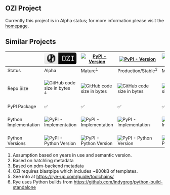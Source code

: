 ## OZI Project

Currently this project is in Alpha status; for more information please visit the [homepage](https://oziproject.dev/).

## Similar Projects

|      | [![OZI Badge](https://raw.githubusercontent.com/OZI-Project/brand/main/images/ozi-badge.svg)](https://oziproject.dev/) | [![PyPI - Version](https://img.shields.io/pypi/v/flit?style=plastic&logo=pypi&label=Flit&link=https%3A%2F%2Fflit.pypa.io%2Fen%2Fstable%2F&link=https%3A%2F%2Fpypi.org%2Fproject%2Fflit%2F)](https://pypi.org/project/flit/) | [![PyPI - Version](https://img.shields.io/pypi/v/hatch?style=plastic&logo=pypi&label=Hatch&link=https%3A%2F%2Fhatch.pypa.io%2Flatest%2F&link=https%3A%2F%2Fpypi.org%2Fproject%2Fhatch%2F)](https://pypi.org/project/hatch/) | [![PyPI - Version](https://img.shields.io/pypi/v/poetry?style=plastic&logo=poetry&label=Poetry&link=https%3A%2F%2Fpython-poetry.org%2F&link=https%3A%2F%2Fpypi.org%2Fproject%2Fpoetry%2F)](https://pypi.org/project/poetry/) | [![PyPI - Version](https://img.shields.io/pypi/v/pdm?style=plastic&logo=pdm&label=PDM&link=https%3A%2F%2Fpdm-project.org%2Flatest%2F&link=https%3A%2F%2Fpypi.org%2Fproject%2Fpdm%2F)](https://pypi.org/project/pdm/) | [![Rye](https://img.shields.io/endpoint?url=https://raw.githubusercontent.com/mitsuhiko/rye/main/artwork/badge.json)](https://rye-up.com) | [![PyScaffold](https://img.shields.io/badge/-PyScaffold?style=social&logo=pyscaffold&logoColor=005CA0&label=PyScaffold)](https://pyscaffold.org/) |
|--------------|-----------------------------------------------------------------------------------------------------------|-------------------------------------------------------------------------------------------------------------------------------------------------------------------------------------------|------------------------------------------------------------------------------------------------------------------------------------------------------------------------------------------|------------------------------------------------------------------------------------------------------------------------------------------------------------------------------------------|-------------------------------------------------------------------------------------------------------------------------------------------------------------------------------------|-------------------------------------------------------------------------------------------------------------------------------------------|---------------------------------------------------------------------------------------------------------------------------------------------------|
| Status       | Alpha                                                                                                     | Mature<sup>1</sup>                                                                                                                                                                                    |                                                                                          Production/Stable<sup>2</sup>                                                                                          | Mature<sup>1</sup>                                                                                                                                                                                   | Production/Stable<sup>3</sup>                                                                                                                                                                              | Alpha<sup>1</sup>                                                                                                                                     | Production/Stable                                                                                                                                 |
| Repo Size    | ![GitHub code size in bytes](https://img.shields.io/github/languages/code-size/OZI-Project/OZI?label=%20)<sup>4</sup> | ![GitHub code size in bytes](https://img.shields.io/github/languages/code-size/pypa/flit?label=%20)                                                                                       | ![GitHub code size in bytes](https://img.shields.io/github/languages/code-size/pypa/hatch?label=%20)                                                                                     | ![GitHub code size in bytes](https://img.shields.io/github/languages/code-size/python-poetry/poetry?label=%20)                                                                           | ![GitHub code size in bytes](https://img.shields.io/github/languages/code-size/pdm-project/pdm?label=%20)                                                                           | ![GitHub code size in bytes](https://img.shields.io/github/languages/code-size/astral-sh/rye?label=%20)                                   | ![GitHub code size in bytes](https://img.shields.io/github/languages/code-size/pyscaffold/pyscaffold?label=%20)                                   |
| PyPI Package | ✅                                                                                                         |✅                                                                                                                                                                                         |✅                                                                                                                                                                                        | ✅                                                                                                                                                                                       | ✅                                                                                                                                                                                  | ❌                                                                                                                                         | ✅                                                                                                                                                  
| Python Implementation | ![PyPI - Implementation](https://img.shields.io/pypi/implementation/OZI?label=%20) | ![PyPI - Implementation](https://img.shields.io/pypi/implementation/flit?label=%20) | ![PyPI - Implementation](https://img.shields.io/pypi/implementation/hatch?label=%20) | ![PyPI - Implementation](https://img.shields.io/pypi/implementation/poetry?label=%20) | ![PyPI - Implementation](https://img.shields.io/pypi/implementation/pdm?label=%20) | ![Static Badge](https://img.shields.io/badge/cpython%20%7C%20pypy---?color=blue)<sup>5</sup> |![PyPI - Implementation](https://img.shields.io/pypi/implementation/PyScaffold?label=%20) |
| Python Versions | ![PyPI - Python Version](https://img.shields.io/pypi/pyversions/OZI?label=%20) | ![PyPI - Python Version](https://img.shields.io/pypi/pyversions/flit?label=%20) | ![PyPI - Python Version](https://img.shields.io/pypi/pyversions/Hatch?label=%20) | ![PyPI - Python Version](https://img.shields.io/pypi/pyversions/poetry?label=%20) | ![PyPI - Python Version](https://img.shields.io/pypi/pyversions/PDM?label=%20) | 3.8-3.12<sup>6</sup> | ![PyPI - Python Version](https://img.shields.io/pypi/pyversions/pyscaffold?label=%20) |

1. Assumption based on years in use and semantic version.
2. Based on hatchling metadata
3. Based on pdm-backend metadata
4. OZI requires blastpipe which includes ~800kB of templates.
5. See info at https://rye-up.com/guide/toolchains/
6. Rye uses Python builds from https://github.com/indygreg/python-build-standalone
